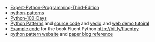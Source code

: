 - [Expert-Python-Programming-Third-Edition](https://github.com/PacktPublishing/Expert-Python-Programming-Third-Edition)
- [python-patterns](https://github.com/faif/python-patterns)
- [Python-100-Days](https://github.com/jackfrued/Python-100-Days)
- [Python Patterns](https://python-patterns.guide/) and [source code](https://bitbucket.org/dhellmann/pymotw-3/src/master/) and [vedio](https://www.youtube.com/watch?v=Er5K_nR5lDQ&t=1045s) and [web demo tutoiral](https://refactoring.guru/design-patterns/abstract-factory/python/example#lang-features)
- [Example code](https://github.com/fluentpython/example-code) for the book Fluent Python http://bit.ly/fluentpy
- [python pattern website](https://sourcemaking.com/design_patterns/abstract_factory/cpp/2) and [paper blog reference](https://en.delphipraxis.net/topic/948-deep-dive-into-design-patterns/)
